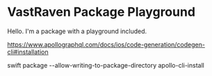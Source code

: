 # VastRaven Package Playground

Hello. I'm a package with a playground included.


https://www.apollographql.com/docs/ios/code-generation/codegen-cli#installation

swift package --allow-writing-to-package-directory apollo-cli-install




